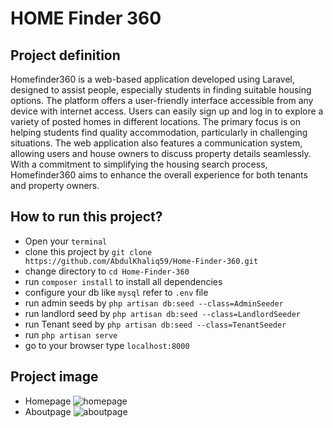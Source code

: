 # HOME Finder 360

## Project definition

Homefinder360 is a web-based application developed using
Laravel, designed to assist
people, especially students in finding suitable housing options. The platform offers a
user-friendly interface accessible from any device with internet access. Users can easily
sign up and log in to explore a variety of posted homes in different locations. The primary
focus is on helping students find quality accommodation, particularly in challenging
situations. The web application also features a communication system, allowing users and
house owners to discuss property details seamlessly. With a commitment to simplifying the
housing search process, Homefinder360 aims to enhance the overall experience for both
tenants and property owners.



## How to run this project?
- Open your `terminal`
- clone this project by `git clone https://github.com/AbdulKhaliq59/Home-Finder-360.git`
- change directory to `cd Home-Finder-360`
- run `composer install` to install all dependencies
- configure your db like `mysql` refer to `.env` file
- run admin  seeds by `php artisan db:seed --class=AdminSeeder`
- run landlord seed by  `php artisan db:seed --class=LandlordSeeder`
- run Tenant seed by `php artisan db:seed --class=TenantSeeder`
- run `php artisan serve`
- go to your browser type `localhost:8000`

## Project image
- Homepage
![homepage](https://github.com/AbdulKhaliq59/Home-Finder-360/assets/71641626/19919e6b-70ca-4b22-bca9-9a11dcb5d4b0)
- Aboutpage
![aboutpage](https://github.com/AbdulKhaliq59/Home-Finder-360/assets/71641626/86652f8e-a34f-4ae1-86a6-18095653a0f9)

